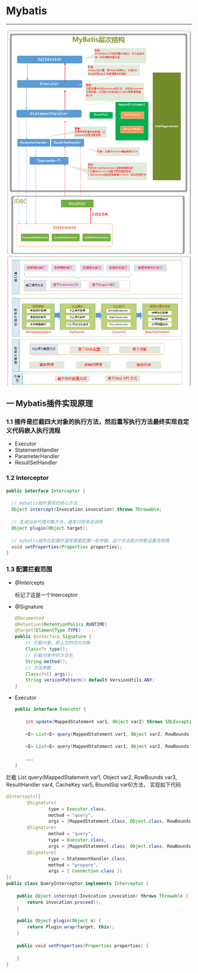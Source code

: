 # Mybatis
---
![mybatis层次结构](../../picture/mybatis/mybatis.png)
![mybatis层次结构](../../picture/mybatis/level.png)

## 一 Mybatis插件实现原理
### 1.1 插件是拦截四大对象的执行方法，然后重写执行方法最终实现自定义代码嵌入执行流程
- Executor
- StatementHandler
- ParameterHandler
- ResultSetHandler 
### 1.2 Interceptor
```java
public interface Interceptor {

  // mybatis插件重写的核心方法
  Object intercept(Invocation invocation) throws Throwable;
  
  // 生成动态代理对象方法，通常只是串连调用
  Object plugin(Object target);
  
  // mybatis插件在配置时通常需要配置一些参数，这个方法是对参数设置及转换
  void setProperties(Properties properties);
}
```
### 1.3 配置拦截范围
- @Intercepts 

    标记了这是一个Interceptor
- @Signature

    ```java
    @Documented
    @Retention(RetentionPolicy.RUNTIME)
    @Target(ElementType.TYPE)
    public @interface Signature {
        // 拦截对象，即上文的四大对象
        Class<?> type();
        // 拦截对象中的方法名
        String method();
        // 方法参数  
        Class<?>[] args();  
        String versionPattern() default VersionUtils.ANY;
    }
- Executor
    ```java
    public interface Executor {
  
        int update(MappedStatement var1, Object var2) throws SQLException;
    
        <E> List<E> query(MappedStatement var1, Object var2, RowBounds var3, ResultHandler var4, CacheKey var5, BoundSql var6) throws SQLException;
    
        <E> List<E> query(MappedStatement var1, Object var2, RowBounds var3, ResultHandler var4) throws SQLException;
        
        ...
    }
    ```
拦截<E> List<E> query(MappedStatement var1, Object var2, RowBounds var3, ResultHandler var4, CacheKey var5, BoundSql var6)方法，
实现如下代码
```java
@Intercepts({
        @Signature(
                type = Executor.class,
                method = "query",
                args = {MappedStatement.class, Object.class, RowBounds.class, ResultHandler.class}),
        @Signature(
                method = "query",
                type = Executor.class,
                args = {MappedStatement.class, Object.class, RowBounds.class, ResultHandler.class, CacheKey.class, BoundSql.class}),
        @Signature(
                type = StatementHandler.class, 
                method = "prepare",
                args = { Connection.class })
})
public class QueryInterceptor implements Interceptor {
    
    public Object intercept(Invocation invocation) throws Throwable {
        return invocation.proceed();
    }

    public Object plugin(Object o) {
        return Plugin.wrap(target, this);
    }

    public void setProperties(Properties properties) {

    }
}
```
